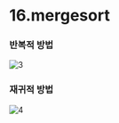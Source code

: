 # 16.mergesort
### 반복적 방법
![3](https://github.com/PINGPINGYEE/16.mergesort/assets/30267171/e0fcc886-fb87-4b11-8c07-ded1b8f4191b)

### 재귀적 방법
![4](https://github.com/PINGPINGYEE/16.mergesort/assets/30267171/48053144-30bd-4e69-ad18-0de4d2058611)

